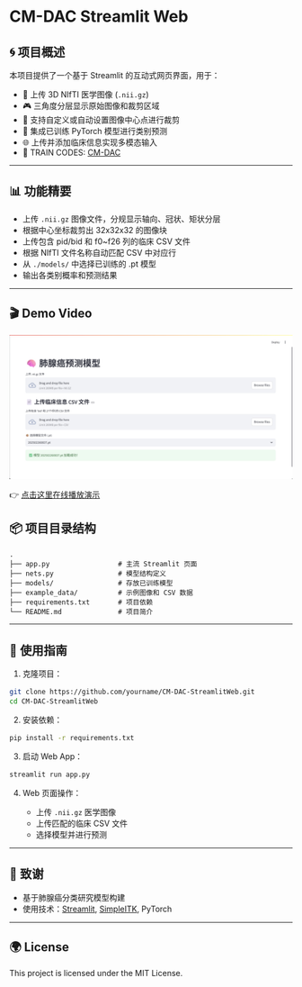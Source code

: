 # CM-DAC Streamlit Web

## 🌀 项目概述

本项目提供了一个基于 Streamlit 的互动式网页界面，用于：

* 📎 上传 3D NIfTI 医学图像 (`.nii.gz`)
* 🎮 三角度分层显示原始图像和裁剪区域
* 📌 支持自定义或自动设置图像中心点进行裁剪
* 🔢 集成已训练 PyTorch 模型进行类别预测
* 🌐 上传并添加临床信息实现多模态输入
* 🔗 TRAIN CODES: [CM-DAC](https://github.com/fancccc/CM-DAC.git)
---

## 📊 功能精要

* 上传 `.nii.gz` 图像文件，分规显示轴向、冠状、矩状分层
* 根据中心坐标裁剪出 32x32x32 的图像块
* 上传包含 pid/bid 和 f0\~f26 列的临床 CSV 文件
* 根据 NIfTI 文件名称自动匹配 CSV 中对应行
* 从 `./models/` 中选择已训练的 .pt 模型
* 输出各类别概率和预测结果

---
## 🎬 Demo Video
![](./demo.png)

👉 [点击这里在线播放演示](https://github.com/fancccc/CM-DAC-StreamlitWeb/video.html)

## 📦 项目目录结构

```
.
├── app.py                 # 主流 Streamlit 页面
├── nets.py                # 模型结构定义
├── models/                # 存放已训练模型
├── example_data/          # 示例图像和 CSV 数据
├── requirements.txt       # 项目依赖
└── README.md              # 项目简介
```

---

## 🤖 使用指南

1. 克隆项目：

```bash
git clone https://github.com/yourname/CM-DAC-StreamlitWeb.git
cd CM-DAC-StreamlitWeb
```

2. 安装依赖：

```bash
pip install -r requirements.txt
```

3. 启动 Web App：

```bash
streamlit run app.py
```

4. Web 页面操作：

   * 上传 `.nii.gz` 医学图像
   * 上传匹配的临床 CSV 文件
   * 选择模型并进行预测

---

## 🤝 致谢

* 基于肺腺癌分类研究模型构建
* 使用技术：[Streamlit](https://streamlit.io/), [SimpleITK](https://simpleitk.readthedocs.io/en/master/), PyTorch

---

## 🌍 License

This project is licensed under the MIT License.